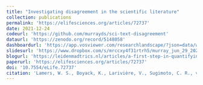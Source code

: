 ```yaml
---
title: "Investigating disagreement in the scientific literature"
collection: publications
permalink: 'https://elifesciences.org/articles/72737'
date: 2021-12-24
codeurl: 'https://github.com/murrayds/sci-text-disagreement'
dataurl: 'https://zenodo.org/record/5148058'
dashboardurl: 'https://app.vosviewer.com/researchlandscape/?json=data/wos_1613_disagreement.json'
slidesurl: 'https://www.dropbox.com/s/mrccxy4f31rtrh5/murray_jun_29_2022_talk.pdf?dl=0'
blogurl: 'https://leidenmadtrics.nl/articles/a-first-step-in-quantifying-disagreement-across-science'
paperurl: 'https://elifesciences.org/articles/72737'
doi: '10.7554/eLife.72737'
citation: 'Lamers, W. S., Boyack, K., Larivière, V., Sugimoto, C. R., van Eck, N. J., Waltman, L., & Murray, D. (2021). ELife, 10, e72737.'
---
```

